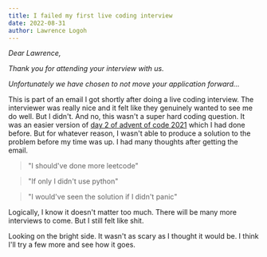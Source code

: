 ```yaml
---
title: I failed my first live coding interview
date: 2022-08-31
author: Lawrence Logoh
---
```


_Dear Lawrence,_

_Thank you for attending your interview with us._

_Unfortunately we have chosen to not move your application forward..._

This is part of an email I got shortly after doing a live coding interview.
The interviewer was really nice and it felt like they genuinely wanted to see me do well.
But I didn't.
And no, this wasn't a super hard coding question.
It was an easier version of [day 2 of advent of code 2021](https://adventofcode.com/2021/day/2) which I had done before.
But for whatever reason, I wasn't able to produce a solution to the problem before my time was up.
I had many thoughts after getting the email.

> "I should've done more leetcode"

> "If only I didn't use python"

> "I would've seen the solution if I didn't panic"

Logically, I know it doesn't matter too much.
There will be many more interviews to come.
But I still felt like shit.

Looking on the bright side.
It wasn't as scary as I thought it would be.
I think I'll try a few more and see how it goes.












